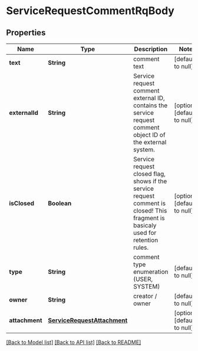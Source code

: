 # ServiceRequestCommentRqBody
## Properties

| Name | Type | Description | Notes |
|------------ | ------------- | ------------- | -------------|
| **text** | **String** | comment text | [default to null] |
| **externalId** | **String** | Service request comment external ID, contains the service request comment object ID of the external system. | [optional] [default to null] |
| **isClosed** | **Boolean** | Service request closed flag, shows if the service request comment is closed! This fragment is basicaly used for retention rules. | [optional] [default to null] |
| **type** | **String** | comment type enumeration (USER, SYSTEM) | [default to null] |
| **owner** | **String** | creator / owner  | [default to null] |
| **attachment** | [**ServiceRequestAttachment**](ServiceRequestAttachment.md) |  | [optional] [default to null] |

[[Back to Model list]](../README.md#documentation-for-models) [[Back to API list]](../README.md#documentation-for-api-endpoints) [[Back to README]](../README.md)

